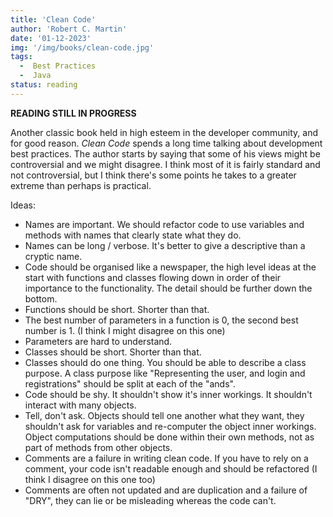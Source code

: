 ```yaml
---
title: 'Clean Code'
author: 'Robert C. Martin'
date: '01-12-2023'
img: '/img/books/clean-code.jpg'
tags:
  -  Best Practices
  -  Java
status: reading
---
```


**READING STILL IN PROGRESS**

Another classic book held in high esteem in the developer community, and for good reason. *Clean Code* spends a long time talking about development best practices. The author starts by saying that some of his views might be controversial and we might disagree. I think most of it is fairly standard and not controversial, but I think there's some points he takes to a greater extreme than perhaps is practical.

Ideas:
  -  Names are important. We should refactor code to use variables and methods with names that clearly state what they do.
  -  Names can be long / verbose. It's better to give a descriptive than a cryptic name.
  -  Code should be organised like a newspaper, the high level ideas at the start with functions and classes flowing down in order of their importance to the functionality. The detail should be further down the bottom.
  -  Functions should be short. Shorter than that.
  -  The best number of parameters in a function is 0, the second best number is 1. (I think I might disagree on this one)
  -  Parameters are hard to understand.
  -  Classes should be short. Shorter than that.
  -  Classes should do one thing. You should be able to describe a class purpose. A class purpose like "Representing the user, and login and registrations" should be split at each of the "ands".
  -  Code should be shy. It shouldn't show it's inner workings. It shouldn't interact with many objects.
  -  Tell, don't ask. Objects should tell one another what they want, they shouldn't ask for variables and re-computer the object inner workings. Object computations should be done within their own methods, not as part of methods from other objects.
  -  Comments are a failure in writing clean code. If you have to rely on a comment, your code isn't readable enough and should be refactored (I think I disagree on this one too)
  -  Comments are often not updated and are duplication and a failure of "DRY", they can lie or be misleading whereas the code can't.
